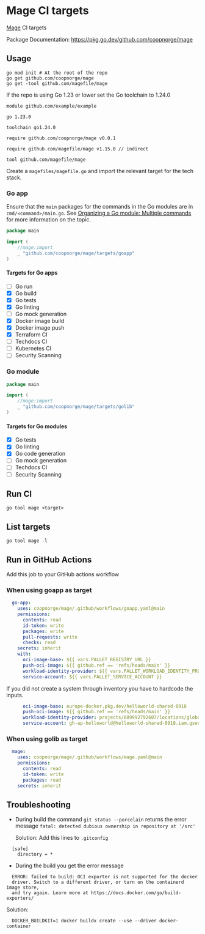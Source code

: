 # Mage CI targets

[Mage](https://magefile.org/) CI targets

Package Documentation: <https://pkg.go.dev/github.com/coopnorge/mage>

## Usage

```shell
go mod init # At the root of the repo
go get github.com/coopnorge/mage
go get -tool github.com/magefile/mage
```

If the repo is using Go 1.23 or lower set the Go toolchain to 1.24.0

```gomod title="go.mod"
module github.com/example/example

go 1.23.0

toolchain go1.24.0

require github.com/coopnorge/mage v0.0.1

require github.com/magefile/mage v1.15.0 // indirect

tool github.com/magefile/mage
```

Create a `magefiles/magefile.go` and import the relevant target for the tech
stack.

### Go app

Ensure that the `main` packages for the commands in the Go modules are in
`cmd/<command>/main.go`. See [Organizing a Go module: Multiple
commands](https://go.dev/doc/modules/layout#multiple-commands) for more
information on the topic.

```go title="magefiles/magefile.go"
package main

import (
	//mage:import
	_ "github.com/coopnorge/mage/targets/goapp"
)
```

#### Targets for Go apps

- [ ] Go run
- [X] Go build
- [X] Go tests
- [X] Go linting
- [ ] Go mock generation
- [X] Docker image build
- [X] Docker image push
- [X] Terraform CI
- [ ] Techdocs CI
- [ ] Kubernetes CI
- [ ] Security Scanning

### Go module

```go title="magefiles/magefile.go"
package main

import (
	//mage:import
	_ "github.com/coopnorge/mage/targets/golib"
)
```

#### Targets for Go modules

- [X] Go tests
- [X] Go linting
- [X] Go code generation
- [ ] Go mock generation
- [ ] Techdocs CI
- [ ] Security Scanning

## Run CI

```console
go tool mage <target>
```

## List targets

```console
go tool mage -l
```

## Run in GitHub Actions

Add this job to your GitHub actions workflow

### When using goapp as target

```yaml
  go-app:
    uses: coopnorge/mage/.github/workflows/goapp.yaml@main
    permissions:
      contents: read
      id-token: write
      packages: write
      pull-requests: write
      checks: read
    secrets: inherit
    with:
      oci-image-base: ${{ vars.PALLET_REGISTRY_URL }}
      push-oci-image: ${{ github.ref == 'refs/heads/main' }}
      workload-identity-provider: ${{ vars.PALLET_WORKLOAD_IDENTITY_PROVIDER }}
      service-account: ${{ vars.PALLET_SERVICE_ACCOUNT }}
```

If you did not create a system through inventory you have to hardcode the
inputs.

```yaml
      oci-image-base: europe-docker.pkg.dev/helloworld-shared-0918
      push-oci-image: ${{ github.ref == 'refs/heads/main' }}
      workload-identity-provider: projects/889992792607/locations/global/workloadIdentityPools/github-actions/providers/github-actions-provider
      service-account: gh-ap-helloworld@helloworld-shared-0918.iam.gserviceaccount.com
```

### When using golib as target

```yaml
  mage:
    uses: coopnorge/mage/.github/workflows/mage.yaml@main
    permissions:
      contents: read
      id-token: write
      packages: read
    secrets: inherit
```

## Troubleshooting

- During build the command ``` git status --porcelain ```
  returns the error message
  ``` fatal: detected dubious ownership in repository at '/src' ```

  Solution: Add this lines to ``` .gitconfig ```

```shell
  [safe]
    directory = *
```

- During the build you get the error message

```shell
  ERROR: failed to build: OCI exporter is not supported for the docker 
  driver. Switch to a different driver, or turn on the containerd image store,
  and try again. Learn more at https://docs.docker.com/go/build-exporters/
```

  Solution:

```shell
  DOCKER_BUILDKIT=1 docker buildx create --use --driver docker-container
```
